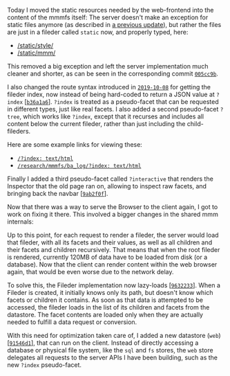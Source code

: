 Today I moved the static resources needed by the web-frontend into the content of the mmmfs itself:
The server doesn't make an exception for static files anymore (as described in [a previous update][2019-10-08]),
but rather the files are just in a fileder called `static` now, and properly typed, here:

- [/static/style/](/static/style/:%20text/html+interactive)
- [/static/mmm/](/static/mmm/:%20text/html+interactive)

This removed a big exception and left the server implementation much cleaner and shorter, as can be seen in the corresponding commit [`005cc9b`][005cc9b].

I also changed the route syntax introduced in [`2019-10-08`][2019-10-08] for getting the fileder index,
now instead of being hard-coded to return a JSON value at `?index` \[[`b36a1a6`][b36a1a6]\].
`?index` is treated as a pseudo-facet that can be requested in different types, just like real facets.
I also added a second pseudo-facet `?tree`, which works like `?index`, except that it recurses and includes
all content below the current fileder, rather than just including the child-fileders.

Here are some example links for viewing these:

- [`/?index: text/html`](/?index:%20text/html)
- [`/research/mmmfs/ba_log/?index: text/html`](/research/mmmfs/ba_log/?index:%20text/html)

Finally I added a third pseudo-facet called `?interactive` that renders the Inspector that the old page ran on,
allowing to inspect raw facets, and bringing back the navbar \[[`9ab2f0f`][9ab2f0f]\].

Now that there was a way to serve the Browser to the client again, I got to work on fixing it there.
This involved a bigger changes in the shared mmm internals:

Up to this point, for each request to render a fileder, the server would load that fileder,
with all its facets and their values, as well as all children and their facets and children recursively.
That means that when the root fileder is rendered, currently 120MB of data have to be loaded from disk (or a database).
Now that the client can render content within the web browser again, that would be even worse due to the network delay.

To solve this, the Fileder implementation now lazy-loads \[[`9632233`][9632233]\].
When a Fileder is created, it initially knows only its path, but doesn't know which facets or children it contains.
As soon as that data is attempted to be accessed, the fileder loads in the list of its children and facets from the datastore.
The facet contents are loaded only when they are actually needed to fulfill a data request or conversion.

With this need for optimization taken care of, I added a new datastore (`web`) \[[`91546d1`][91546d1]\], that can run on the client.
Instead of directly accessing a database or physical file system, like the `sql` and `fs` stores, the `web` store delegates all
requests to the server APIs I have been building, such as the new `?index` pseudo-facet.

[2019-10-08]: /research/mmmfs/ba_log/2019-10-08/
[005cc9b]: https://git.s-ol.nu/mmm/commit/005cc9b3914128267017620984aee921999e173f/
[b36a1a6]: https://git.s-ol.nu/mmm/commit/b36a1a6c61a6e8bff156ce4e2dc66fe8ed8cd95e/
[9ab2f0f]: https://git.s-ol.nu/mmm/commit/9ab2f0fe3a1a043300536a057bafe5058d987d7f/
[9632233]: https://git.s-ol.nu/mmm/commit/9632233c16a26f017c648faf36a6b26833e62f2e/
[91546d1]: https://git.s-ol.nu/mmm/commit/91546d12919736b08567d7174bf1063cab0838f0/
